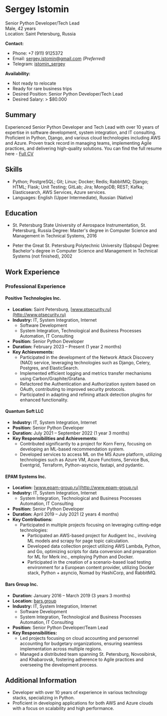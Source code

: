 # Sergey Istomin
Senior Python Developer/Tech Lead  
Male, 42 years  
Location: Saint Petersburg, Russia  

**Contact:**  
- Phone: +7 (911) 9125372  
- Email: sergey.istomin@gmail.com *(Preferred)*
- Telegram: [istomin_sergey](https://t.me/sergey_istomin)

**Availability:**  
- Not ready to relocate  
- Ready for rare business trips  
- Desired Position: Senior Python Developer/Tech Lead  
- Desired Salary: > $80.000 

## Summary
Experienced Senior Python Developer and Tech Lead with over 10 years of expertise in software development, system integration, and IT consulting. Proficient in Python, Django, and various cloud technologies including AWS and Azure. Proven track record in managing teams, implementing Agile practices, and delivering high-quality solutions.
You can find the full resume here - [Full CV](https://github.com/Neanderthal/sergey_istomin_cv/tree/main)

## Skills
- Python; PostgreSQL; Git; Linux; Docker; Redis; RabbitMQ; Django; HTML; Flask; Unit Testing; GitLab; Jira; MongoDB; REST; Kafka; Elasticsearch, AWS Services, Azure services.
- Languages: English (Upper Intermediate), Russian (Native)
   
## Education
- St. Petersburg State University of Aerospace Instrumentation, St. Petersburg, Russia
Degree: Master's degree in Computer Science and Management in Technical Systems, 2016

- Peter the Great St. Petersburg Polytechnic University (Spbspu)
Degree: Bachelor's degree in Computer Science and Management in Technical Systems (not finished), 2002

## Work Experience
### Professional Experience

#### Positive Technologies Inc.  
- **Location:** Saint Petersburg, [www.ptsecurity.ru](http://www.ptsecurity.ru)
- **Industry:** IT, System Integration, Internet
  - Software Development
  - System Integration, Technological and Business Processes Automation, IT Consulting
- **Position:** Senior Python Developer
- **Duration:** February 2023 – Present (1 year 2 months)
- **Key Achievements:**
  - Participated in the development of the Network Attack Discovery (NAD) service, leveraging technologies such as Django, Celery, Postgres, and ElasticSearch.
  - Implemented efficient logging and metrics transfer mechanisms using Carbon/Graphite/Grafana.
  - Refactored the Authentication and Authorization system based on OAuth, contributing to improved security protocols.
  - Participated in adapting and refining attack detection plugins for enhanced functionality.

#### Quantum Soft LLC 
- **Industry:** IT, System Integration, Internet
- **Position:** Senior Python Developer
- **Duration:** July 2021 – September 2022 (1 year 3 months)
- **Key Responsibilities and Achievements:**
  - Contributed significantly to a project for Korn Ferry, focusing on developing an ML-based recommendation system.
  - Developed services to access ML on the MS Azure platform, utilizing technologies such as Azure VM, Azure Functions, Service Bus, Eventgrid, Terraform, Python-asyncio, fastapi, and pydantic.

#### EPAM Systems Inc. 
- **Location:** [www.epam-group.ru](http://www.epam-group.ru)
- **Industry:** IT, System Integration, Internet
  - System Integration, Technological and Business Processes Automation, IT Consulting
- **Position:** Senior Python Developer
- **Duration:** April 2019 – July 2021 (2 years 4 months)
- **Key Contributions:**
  - Participated in multiple projects focusing on leveraging cutting-edge technologies:
    - Participated an AWS-based project for Audigent Inc., involving ML models and scrapy for page topic calculation.
    - Developed data collection project utilizing AWS Lambda, Python, and Go, optimizing scripts for data conversion and preparation for ML for Merk inc., employing Python and Docker.
    - Participated in the creation of a scenario-based load testing environment for a European content provider, utilizing Docker stack, Python + asyncio, Nomad by HashiCorp, and RabbitMQ.

#### Bars Group Inc.
- **Duration:** January 2016 – March 2019 (3 years 3 months)
- **Location:** [bars.group](http://bars.group)
- **Industry:** IT, System Integration, Internet
  - Software Development
  - System Integration, Technological and Business Processes Automation, IT Consulting
- **Position:** Senior Python Developer/Team Lead
- **Key Responsibilities:**
  - Led projects focusing on cloud accounting and personnel accounting for budgetary organizations, ensuring seamless implementation across multiple regions.
  - Managed a distributed team spanning St. Petersburg, Novosibirsk, and Khabarovsk, fostering adherence to Agile practices and overseeing the development process.

## Additional Information

- Developer with over 10 years of experience in various technology stacks, specializing in Python.  
- Proficient in developing applications for both AWS and Azure clouds with a focus on scalability and high performance.


